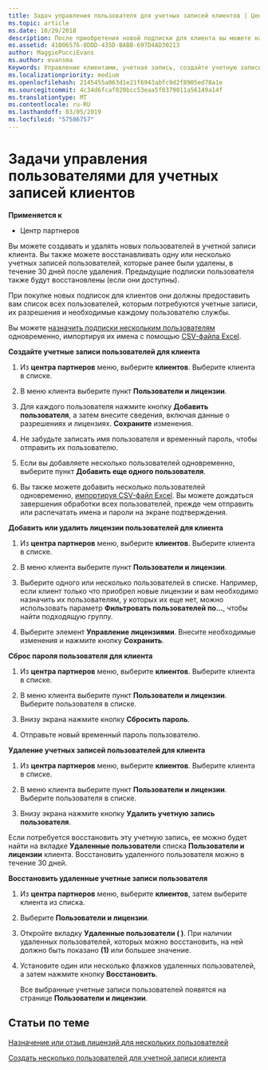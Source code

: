 ```yaml
---
title: Задач управления пользователя для учетных записей клиентов | Центр партнеров
ms.topic: article
ms.date: 10/29/2018
description: После приобретения новой подписки для клиента вы можете назначать лицензии определенным пользователям.
ms.assetid: 41B06576-8DDD-435D-BABB-697D4AD30213
author: MaggiePucciEvans
ms.author: evansma
Keywords: Управление клиентами, учетная запись, создайте учетную запись, лицензии, назначить лицензии, управление пользователями, пароль, сбросить пароль, изменение пароля
ms.localizationpriority: medium
ms.openlocfilehash: 2145455a063d1e21f6943abfc9d2f8905ed78a1e
ms.sourcegitcommit: 4c34d6fcaf020bcc53eaa5f0379011a56149a14f
ms.translationtype: MT
ms.contentlocale: ru-RU
ms.lasthandoff: 03/05/2019
ms.locfileid: "57586757"
---
```

# <a name="user-management-tasks-for-customer-accounts"></a>Задачи управления пользователями для учетных записей клиентов

**Применяется к**

-  Центр партнеров



Вы можете создавать и удалять новых пользователей в учетной записи клиента. Вы также можете восстанавливать одну или несколько учетных записей пользователей, которые ранее были удалены, в течение 30 дней после удаления. Предыдущие подписки пользователя также будут восстановлены (если они доступны).

При покупке новых подписок для клиентов они должны предоставить вам список всех пользователей, которым потребуются учетные записи, их разрешения и необходимые каждому пользователю службы.  

Вы можете [назначить подписки нескольким пользователям](bulk-license-provisioning-for-multiple-users.md) одновременно, импортируя их имена с помощью [CSV-файла Excel](adding-multiple-users-to-a-customer-account.md).

<a href="" id="createuseraccounts"></a>
**Создайте учетные записи пользователей для клиента**

1.  Из **центра партнеров** меню, выберите **клиентов**. Выберите клиента в списке.

2.  В меню клиента выберите пункт **Пользователи и лицензии**.

3.  Для каждого пользователя нажмите кнопку **Добавить пользователя**, а затем внесите сведения, включая данные о разрешениях и лицензиях. **Сохраните** изменения.

4.  Не забудьте записать имя пользователя и временный пароль, чтобы отправить их пользователю. 

5.  Если вы добавляете несколько пользователей одновременно, выберите пункт **Добавить еще одного пользователя**. 

6. Вы также можете добавить несколько пользователей одновременно, [импортируя CSV-файл Excel](adding-multiple-users-to-a-customer-account.md). Вы можете дождаться завершения обработки всех пользователей, прежде чем отправить или распечатать имена и пароли на экране подтверждения.

<a href="" id="userlicensing"></a>
**Добавить или удалить лицензии пользователей для клиента**

1.  Из **центра партнеров** меню, выберите **клиентов**. Выберите клиента в списке.

2.  В меню клиента выберите пункт **Пользователи и лицензии**.

3.  Выберите одного или несколько пользователей в списке. Например, если клиент только что приобрел новые лицензии и вам необходимо назначить их пользователям, у которых их еще нет, можно использовать параметр **Фильтровать пользователей по...**, чтобы найти подходящую группу.

4.  Выберите элемент **Управление лицензиями**. Внесите необходимые изменения и нажмите кнопку **Сохранить**.

<a href="" id="resetpassword"></a>
**Сброс пароля пользователя для клиента**

1.  Из **центра партнеров** меню, выберите **клиентов**. Выберите клиента в списке.

2.  В меню клиента выберите пункт **Пользователи и лицензии**. Выберите пользователя в списке.

3.  Внизу экрана нажмите кнопку **Сбросить пароль**. 

4.  Отправьте новый временный пароль пользователю.

<a href="" id="deleteuseraccounts"></a>
**Удаление учетных записей пользователей для клиента**

1.  Из **центра партнеров** меню, выберите **клиентов**. Выберите клиента в списке.

2.  В меню клиента выберите пункт **Пользователи и лицензии**. Выберите пользователя в списке.

3.  Внизу экрана нажмите кнопку **Удалить учетную запись пользователя**.

Если потребуется восстановить эту учетную запись, ее можно будет найти на вкладке **Удаленные пользователи** списка **Пользователи и лицензии** клиента. Восстановить удаленного пользователя можно в течение 30 дней.

<a href="" id="restoreuseraccounts"></a>
**Восстановить удаленные учетные записи пользователя**

1.  Из **центра партнеров** меню, выберите **клиентов**, затем выберите клиента из списка.

2.  Выберите **Пользователи и лицензии**.

3.  Откройте вкладку **Удаленные пользователи ( )**. При наличии удаленных пользователей, которых можно восстановить, на ней должно быть показано **(1)** или большее значение.

4.  Установите один или несколько флажков удаленных пользователей, а затем нажмите кнопку **Восстановить**.

    Все выбранные учетные записи пользователей появятся на странице **Пользователи и лицензии**.

## <a name="related-topics"></a>Статьи по теме


[Назначение или отзыв лицензий для нескольких пользователей](bulk-license-provisioning-for-multiple-users.md)

[Создать несколько пользователей для учетной записи клиента](adding-multiple-users-to-a-customer-account.md)

 

 



